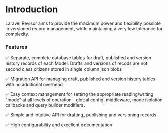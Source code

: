 # Introduction

Laravel Revisor aims to provide the maximum power and flexibility possible in versioned record management, while maintaining a very low tolerance for complexity.&#x20;

### Features

✅ Separate, complete database tables for draft, published and version history records of each Model. Drafts and versions of recods are not second class citizens stored in single column json blobs

✅ Migration API for managing draft, published and version history tables with no additional overhead

✅ Easy context management for setting the appropriate reading/writing "mode" at all levels of operation - global config, middleware, mode isolation callbacks and query builder modifiers.

✅ Simple and intuitive API for drafting, publishing and versioning records

✅ High configurability and excellent documentation
